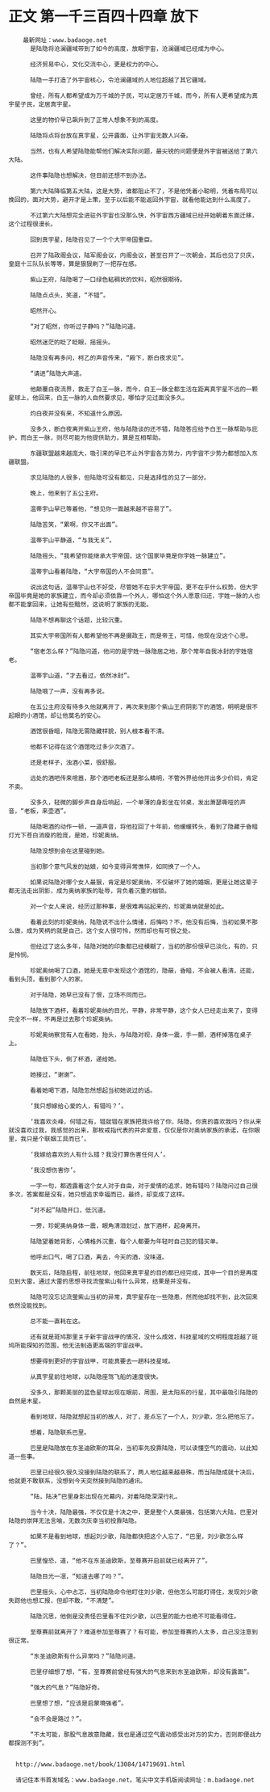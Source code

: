 # 正文 第一千三百四十四章 放下
        最新网址：www.badaoge.net
          是陆隐将沧澜疆域带到了如今的高度，放眼宇宙，沧澜疆域已经成为中心。
      
          经济贸易中心，文化交流中心，更是权力的中心。
      
          陆隐一手打造了外宇宙核心，令沧澜疆域的人地位超越了其它疆域。
      
          曾经，所有人都希望成为万千城的子民，可以定居万千城，而今，所有人更希望成为真宇星子民，定居真宇星。
      
          这里的物价早已飙升到了正常人想象不到的高度。
      
          陆隐将点将台放在真宇星，公开露面，让外宇宙无数人兴奋。
      
          当然，也有人希望陆隐能帮他们解决实际问题，最尖锐的问题便是外宇宙被送给了第六大陆。
      
          这件事陆隐也想解决，但目前还想不到办法。
      
          第六大陆降临第五大陆，这是大势，谁都阻止不了，不是他凭着小聪明，凭着布局可以挽回的，面对大势，避开才是上策，至于以后能不能返回外宇宙，就看他能达到什么高度了。
      
          不过第六大陆想完全进驻外宇宙也没那么快，外宇宙西方疆域已经开始朝着东面迁移，这个过程很漫长。
      
          回到真宇星，陆隐召见了一个个大宇帝国重臣。
      
          召开了陆政阁会议，陆军阁会议，内阁会议，甚至召开了一次朝会，其后也见了贝庆，皇庭十三队队长等等，算是狠狠刷了一把存在感。
      
          紫山王府，陆隐喝了一口绿色粘稠状的饮料，昭然很期待。
      
          陆隐点点头，笑道，“不错”。
      
          昭然开心。
      
          “对了昭然，你听过子静吗？”陆隐问道。
      
          昭然迷茫的眨了眨眼，摇摇头。
      
          陆隐没有再多问，柯乙的声音传来，“殿下，断白夜求见”。
      
          “请进”陆隐大声道。
      
          他颠覆白夜流界，救走了白王一脉，而今，白王一脉全都生活在距离真宇星不远的一颗星球上，他回来，白王一脉的人自然要求见，哪怕才见过面没多久。
      
          灼白夜并没有来，不知道什么原因。
      
          没多久，断白夜离开紫山王府，他与陆隐谈的还不错，陆隐答应给予白王一脉帮助与庇护，而白王一脉，则尽可能为他提供助力，算是互相帮助。
      
          东疆联盟越来越庞大，吸引来的早已不止外宇宙各方势力，内宇宙不少势力都想加入东疆联盟。
      
          求见陆隐的人很多，但陆隐可没有都见，只是选择性的见了一部分。
      
          晚上，他来到了五公主府。
      
          温蒂宇山早已等着他，“想见你一面越来越不容易了”。
      
          陆隐苦笑，“累啊，你又不出面”。
      
          温蒂宇山平静道，“与我无关”。
      
          陆隐摇头，“我希望你能继承大宇帝国，这个国家毕竟是你宇姓一脉建立”。
      
          温蒂宇山看着陆隐，“大宇帝国的人不会同意”。
      
          说出这句话，温蒂宇山也不好受，尽管她不在乎大宇帝国，更不在乎什么权势，但大宇帝国毕竟是她的家族建立，而今却必须依靠一个外人，哪怕这个外人愿意归还，宇姓一脉的人也都不能拿回来，让她有些黯然，这说明了家族的无能。
      
          陆隐不想再聊这个话题，比较沉重。
      
          其实大宇帝国所有人都希望他不再是摄政王，而是帝王，可惜，他现在没这个心思。
      
          “宿老怎么样？”陆隐问道，他问的是宇姓一脉隐居之地，那个常年自我冰封的宇姓宿老。
      
          温蒂宇山道，“才去看过，依然冰封”。
      
          陆隐哦了一声，没有再多说。
      
          在五公主府没有待多久他就离开了，再次来到那个紫山王府阴影下的酒馆，明明是很不起眼的小酒馆，却让他莫名的安心。
      
          酒馆很昏暗，陆隐无需隐藏样貌，别人根本看不清。
      
          他都不记得在这个酒馆吃过多少次酒了。
      
          还是老样子，浊酒小菜，很舒服。
      
          远处的酒吧传来喧嚣，那个酒吧老板还是那么精明，不管外界给他开出多少价码，肯定不卖。
      
          没多久，轻微的脚步声自身后响起，一个单薄的身影坐在邻桌，发出萧瑟嘶哑的声音，“老板，来壶酒”。
      
          陆隐喝酒的动作一顿，一道声音，将他拉回了十年前，他缓缓转头，看到了隐藏于昏暗灯光下苍白消瘦的脸庞，是她，珍妮奥纳。
      
          陆隐没想到会在这里碰到她。
      
          当初那个意气风发的姑娘，如今变得异常憔悴，如同换了一个人。
      
          如果说陆隐对哪个女人最狠，肯定是珍妮奥纳，不仅破坏了她的婚姻，更是让她这辈子都无法走出阴影，成为奥纳家族的耻辱，背负着沉重的枷锁。
      
          对一个女人来说，经历过那种事，是很难再站起来的，珍妮奥纳就是如此。
      
          看着此刻的珍妮奥纳，陆隐说不出什么情绪，后悔吗？不，他没有后悔，当初如果不那么做，成为笑柄的就是自己，这个女人很可怜，然而却也有可恨之处。
      
          但经过了这么多年，陆隐对她的印象都已经模糊了，当初的那份恨早已淡化，有的，只是怜悯。
      
          珍妮奥纳喝了口酒，她是无意中发现这个酒馆的，隐蔽，昏暗，不会被人看清，还能，看到头顶，看到那个人的家。
      
          对于陆隐，她早已没有了恨，立场不同而已。
      
          陆隐放下酒杯，看着珍妮奥纳的目光，平静，非常平静，这个女人已经走出来了，变得完全不一样，不再是过去那个珍妮奥纳。
      
          珍妮奥纳察觉有人在看她，抬头，与陆隐对视，身体一震，手一颤，酒杯掉落在桌子上。
      
          陆隐低下头，倒了杯酒，递给她。
      
          她接过，“谢谢”。
      
          看着她喝下酒，陆隐忽然想起当初她说过的话。
      
          ‘我只想嫁给心爱的人，有错吗？’。
      
          ‘我喜欢炎峰，何错之有，错就错在家族把我许给了你，陆隐，你真的喜欢我吗？你从来就没喜欢过我，我感觉的出来，那枚戒指代表的并非爱意，仅仅是你对奥纳家族的承诺，在你眼里，我只是个联姻工具而已’。
      
          ‘我嫁给喜欢的人有什么错？我没打算伤害任何人’。
      
          ‘我没想伤害你’。
      
          一字一句，都透露着这个女人对于自由，对于爱情的追求，她有错吗？陆隐问过自己很多次，答案都是没有，她只想追求幸福而已，最终，却变成了这样。
      
          “对不起”陆隐开口，低沉道。
      
          一旁，珍妮奥纳身体一震，眼角清泪划过，放下酒杯，起身离开。
      
          陆隐望着她背影，心情格外沉重，每个人都要为年轻时自己犯的错买单。
      
          他呼出口气，喝了口酒，离去，今天的酒，没味道。
      
          数天后，陆隐启程，前往地球，他回来真宇星的目的都已经完成，其中一个目的是再度见到大雷，通过大雷的思想寻找流萤紫山有什么异常，结果是并没有。
      
          陆隐可没忘记流萤紫山当初的异常，真宇星存在一些隐患，然而他却找不到，此次回来依然没能找到。
      
          总不能一直耗在这。
      
          还有就是斑鸠那里关于新宇宙战甲的情况，没什么成效，科技星域的文明程度超越了斑鸠所能探知的范围，他无法制造更高端的宇宙战甲。
      
          想要得到更好的宇宙战甲，可能真要去一趟科技星域。
      
          从真宇星前往地球，以陆隐座驾飞船的速度很快。
      
          没多久，那颗美丽的蓝色星球出现在眼前，周围，是太阳系的行星，其中最吸引陆隐的自然是木星。
      
          看到地球，陆隐就想起当初的故人，对了，差点忘了一个人，刘少歌，怎么把他忘了。
      
          想着，陆隐联系巴里。
      
          巴里是陆隐放在东圣迪欧斯的耳朵，当初率先投靠陆隐，可以读懂空气的震动，以此知道一些事。
      
          巴里已经很久很久没接到陆隐的联系了，两人地位越来越悬殊，而当陆隐成就十决后，他就更不敢联系，没想到今天突然接到陆隐的通讯。
      
          “陆，陆决”巴里身影出现在光幕内，对着陆隐深深行礼。
      
          当今十决，陆隐最强，不仅仅是十决之中，更是整个人类最强，包括第六大陆，巴里对陆隐的崇拜无法言喻，无数次庆幸当初投靠陆隐。
      
          如果不是看到地球，想起刘少歌，陆隐都快把这个人忘了，“巴里，刘少歌怎么样了？”。
      
          巴里惶恐，道，“他不在东圣迪欧斯，至尊赛开启前就已经离开了”。
      
          陆隐目光一凛，“知道去哪了吗？”。
      
          巴里摇头，心中忐忑，当初陆隐命令他盯住刘少歌，但他怎么可能盯得住，发现刘少歌失踪他也想汇报，但却不敢，“不清楚”。
      
          陆隐沉思，他倒是没责怪巴里看不住刘少歌，以巴里的能力也绝不可能看得住。
      
          至尊赛前就离开了？难道参加至尊赛了？有可能，参加至尊赛的人太多，自己没注意到很正常。
      
          “东圣迪欧斯有什么异常吗？”陆隐问道。
      
          巴里仔细想了想，“有，至尊赛前曾经有强大的气息来到东圣迪欧斯，却没有露面”。
      
          “强大的气息？”陆隐好奇。
      
          巴里想了想，“应该是启蒙境强者”。
      
          “会不会是路过？”。
      
          “不太可能，那股气息故意隐藏，我也是通过空气震动感受出对方的实力，否则即便战力都探测不到”。
      
      
      http://www.badaoge.net/book/13084/14719691.html
      
      请记住本书首发域名：www.badaoge.net。笔尖中文手机版阅读网址：m.badaoge.net